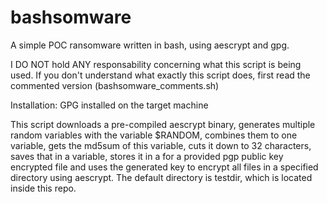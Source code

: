 # bashsomware
A simple POC ransomware written in bash, using aescrypt and gpg.

I DO NOT hold ANY responsability concerning what this script is being used.
If you don't understand what exactly this script does, first read the commented version (bashsomware_comments.sh)

Installation:
GPG installed on the target machine

This script downloads a pre-compiled aescrypt binary, generates multiple random variables with the variable $RANDOM, combines them to one variable, gets the md5sum of this variable, cuts it down to 32 characters, saves that in a variable, stores it in a for a provided pgp public key encrypted file and uses the generated key to encrypt all files in a specified directory using aescrypt. The default directory is testdir, which is located inside this repo.
